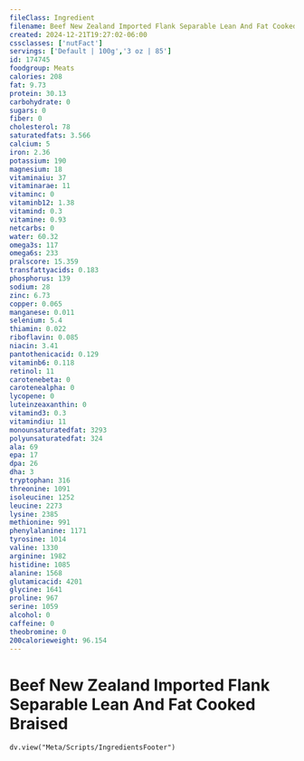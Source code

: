 ```yaml
---
fileClass: Ingredient
filename: Beef New Zealand Imported Flank Separable Lean And Fat Cooked Braised
created: 2024-12-21T19:27:02-06:00
cssclasses: ['nutFact']
servings: ['Default | 100g','3 oz | 85']
id: 174745
foodgroup: Meats
calories: 208
fat: 9.73
protein: 30.13
carbohydrate: 0
sugars: 0
fiber: 0
cholesterol: 78
saturatedfats: 3.566
calcium: 5
iron: 2.36
potassium: 190
magnesium: 18
vitaminaiu: 37
vitaminarae: 11
vitaminc: 0
vitaminb12: 1.38
vitamind: 0.3
vitamine: 0.93
netcarbs: 0
water: 60.32
omega3s: 117
omega6s: 233
pralscore: 15.359
transfattyacids: 0.183
phosphorus: 139
sodium: 28
zinc: 6.73
copper: 0.065
manganese: 0.011
selenium: 5.4
thiamin: 0.022
riboflavin: 0.085
niacin: 3.41
pantothenicacid: 0.129
vitaminb6: 0.118
retinol: 11
carotenebeta: 0
carotenealpha: 0
lycopene: 0
luteinzeaxanthin: 0
vitamind3: 0.3
vitamindiu: 11
monounsaturatedfat: 3293
polyunsaturatedfat: 324
ala: 69
epa: 17
dpa: 26
dha: 3
tryptophan: 316
threonine: 1091
isoleucine: 1252
leucine: 2273
lysine: 2385
methionine: 991
phenylalanine: 1171
tyrosine: 1014
valine: 1330
arginine: 1982
histidine: 1085
alanine: 1568
glutamicacid: 4201
glycine: 1641
proline: 967
serine: 1059
alcohol: 0
caffeine: 0
theobromine: 0
200calorieweight: 96.154
---
```


# Beef New Zealand Imported Flank Separable Lean And Fat Cooked Braised

```dataviewjs
dv.view("Meta/Scripts/IngredientsFooter")
```